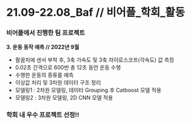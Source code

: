 # 21.09-22.08_Baf // 비어플_학회_활동
### 비어플에서 진행한 팀 프로젝트


**3. 운동 동작 예측 // 2022년 9월**
 - 팔꿈치에 센서 부착 후, 3축 가속도 및 3축 자이로스코프(각속도) 값 측정
 - 0.02초 간격으로 600번 총 12초 동안 운동 수행
 - 수행한 운동의 종류를 예측
 - 이상값 처리 및 3차원 데이터 구조 정리
 - 모델링1 : 2차원 모델링, 데이터 Grouping 후 Catboost 모델 적용
 - 모델링2 : 3차원 모델링, 2D CNN 모델 적용


### 학회 내 우수 프로젝트 선정!!
